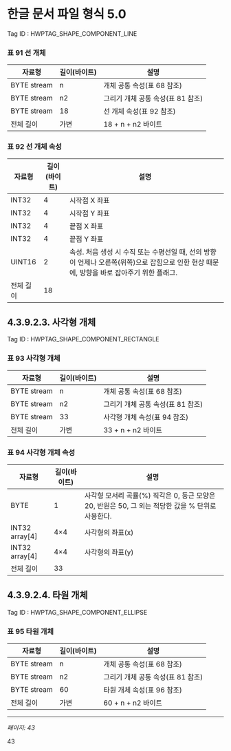 # 한글 문서 파일 형식 5.0

Tag ID : HWPTAG_SHAPE_COMPONENT_LINE

### 표 91 선 개체

| 자료형 | 길이(바이트) | 설명 |
|--------|------------|------|
| BYTE stream | n | 개체 공통 속성(표 68 참조) |
| BYTE stream | n2 | 그리기 개체 공통 속성(표 81 참조) |
| BYTE stream | 18 | 선 개체 속성(표 92 참조) |
| 전체 길이 | 가변 | 18 + n + n2 바이트 |

### 표 92 선 개체 속성

| 자료형 | 길이(바이트) | 설명 |
|--------|------------|------|
| INT32 | 4 | 시작점 X 좌표 |
| INT32 | 4 | 시작점 Y 좌표 |
| INT32 | 4 | 끝점 X 좌표 |
| INT32 | 4 | 끝점 Y 좌표  |
| UINT16 | 2 | 속성. 처음 생성 시 수직 또는 수평선일 때, 선의 방향이 언제나 오른쪽(위쪽)으로 잡힘으로 인한 현상 때문에, 방향을 바로 잡아주기 위한 플래그. |
| 전체 길이 | 18 |  |

## 4.3.9.2.3. 사각형 개체

Tag ID : HWPTAG_SHAPE_COMPONENT_RECTANGLE

### 표 93 사각형 개체

| 자료형 | 길이(바이트) | 설명 |
|--------|------------|------|
| BYTE stream | n | 개체 공통 속성(표 68 참조) |
| BYTE stream | n2 | 그리기 개체 공통 속성(표 81 참조) |
| BYTE stream | 33 | 사각형 개체 속성(표 94 참조) |
| 전체 길이 | 가변 | 33 + n + n2 바이트 |

### 표 94 사각형 개체 속성

| 자료형 | 길이(바이트) | 설명 |
|--------|------------|------|
| BYTE | 1 | 사각형 모서리 곡률(%) 직각은 0, 둥근 모양은 20, 반원은 50, 그 외는 적당한 값을 % 단위로 사용한다. |
| INT32 array[4] | 4×4 | 사각형의 좌표(x) |
| INT32 array[4] | 4×4 | 사각형의 좌표(y) |
| 전체 길이 | 33 |  |

## 4.3.9.2.4. 타원 개체

Tag ID : HWPTAG_SHAPE_COMPONENT_ELLIPSE

### 표 95 타원 개체

| 자료형 | 길이(바이트) | 설명 |
|--------|------------|------|
| BYTE stream | n | 개체 공통 속성(표 68 참조) |
| BYTE stream | n2 | 그리기 개체 공통 속성(표 81 참조) |
| BYTE stream | 60 | 타원 개체 속성(표 96 참조) |
| 전체 길이 | 가변 | 60 + n + n2 바이트 |

---
*페이지: 43*

43